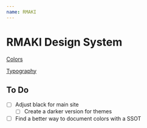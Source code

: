 ```yaml
---
name: RMAKI
---
```


# RMAKI Design System

[Colors](src-colors)

[Typography](src-typography)

## To Do

- [ ] Adjust black for main site
  - [ ] Create a darker version for themes
- [ ] Find a better way to document colors with a SSOT
